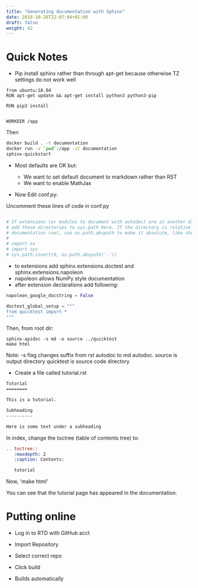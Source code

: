```yaml
---
title: "Generating documentation with Sphinx"
date: 2018-10-26T22:07:04+01:00
draft: false
weight: 42
---
```


# Quick Notes

* Pip install sphinx rather than through apt-get because otherwise TZ settings do not work well

```Docker
from ubuntu:18.04
RUN apt-get update && apt-get install python3 python3-pip

RUN pip3 install


WORKDIR /app
```

Then
```bash
docker build . -t documentation
docker run -v `pwd`:/app -it documentation
sphinx-quickstart
```
* Most defaults are OK but:
  *  We want to set default document to markdown rather than RST
  *  We want to enable MathJax


* Now Edit conf.py:

Uncomment these lines of code in conf.py
```python

# If extensions (or modules to document with autodoc) are in another directory,
# add these directories to sys.path here. If the directory is relative to the
# documentation root, use os.path.abspath to make it absolute, like shown here.
#
# import os
# import sys
# sys.path.insert(0, os.path.abspath('.'))
```

  - to extensions add sphinx.extensions.doctest and sphinx.extensions.napoleon
  - napoleon allows NumPy style documentation
  - after extension declarations add following:

```python
napoleon_google_docstring = False

doctest_global_setup = """
from quicktest import *
"""
```


Then, from root dir:

```
sphinx-apidoc -s md -o source ../quicktest
make html
```
Note: -s flag changes suffix from rst autodoc to md autodoc.
source is output directory
quicktest is source code directory


* Create a file called tutorial.rst

```rst
Tutorial
========

This is a tutorial.

Subheading
----------

Here is some text under a subheading

```

In index, change the toctree (table of contents tree) to:

```rst
.. toctree::
   :maxdepth: 2
   :caption: Contents:

   tutorial
```

Now, 'make html'

You can see that the tutorial page has appeared in the documentation.


# Putting online

* Log in to RTD with GitHub acct

* Import Repository

* Select correct repo

* Click build

* Builds automatically
